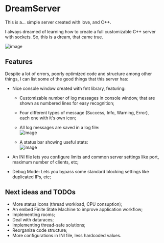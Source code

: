 # DreamServer

This is a... simple server created with love, and C++.

I always dreamed of learning how to create a full customizable C++ server with sockets. So, this is a dream, that came true.  

![image](https://user-images.githubusercontent.com/16262291/229853049-77625513-320d-4950-ab74-06e30f03b72e.png)


## Features

Despite a lot of errors, poorly optimized code and structure among other things, I can list some of the good things that this server has:

* Nice console window created with fmt library, featuring:
  * Customizable number of log messages in console window, that are shown as numbered lines for easy recognition;
  * Four different types of message (Success, Info, Warning, Error), each one with it's own icon;
  * All log messages are saved in a log file:  
  ![image](https://user-images.githubusercontent.com/16262291/229858867-eb4a527d-6365-46fa-992f-15e66524abb5.png)  

  * A status bar showing useful stats:  
  ![image](https://user-images.githubusercontent.com/16262291/229857765-6f298c9e-64ba-41d8-9125-2c063fe30d0c.png)  


* An INI file lets you configure limits and common server settings like port, maximum number of clients, etc;
* Debug Mode: Lets you bypass some standard blocking settings like duplicated IPs, etc;


## Next ideas and TODOs

* More status icons (thread workload, CPU consuption);
* An embed Finite State Machine to improve application workflow;
* Implementing rooms;
* Deal with dataraces;
* Implementing thread-safe solutions;
* Reorganize code structure;
* More configurations in INI file, less hardcoded values.
